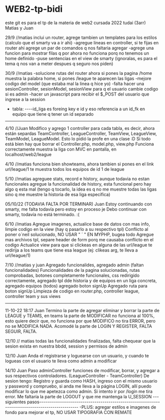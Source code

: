 # WEB2-tp-bidi

este git es para el tp de la materia de web2 cursada 2022 tudai (3arr)
Matias y Juan

29/9 //matias
inclui un router, agrege tambien un templates para los estilos (calculo que el smarty va a ir ahi)
-agregue lineas en controller, si te fijas en router ahi agrege un par de comandos q nos faltaria agregar
-agrege una funcion para mostrar filas q por ahora no funciona porq no tenemos un home definido
-puse sentencias en el view de smarty (ignoralas, es para el tema q nos van a meter despues q seguro nos piden)

30/9 //matias
-solucione rutas del router ahora si pones la pagina /home muestra la palabra home, si pones /league te aparecen las ligas
-mejore codigo del model (que estaba mal la linea q hice yo)
-falta hacer una sesionController, sesionModel, sesionView para q el usuario cambie codigo si es admin
-hacer un javascript para recibir el $\_POST del usuario que ingrese a la session

- tabla:
  ----id_liga es foreing key e id y eso referencia a un id_fk en equipo que tiene q tener un id separado

---

4/10 //Juan
Modifico y agrego 1 controller para cada tabla, es decir, ahora están separdas TeamController, LeagueController, TeamView, LeagueView, TeamModel, LeagueModel. Esto lo pidió la profe en una clase :D Si todo está bien hay que borrar el Controller.php, model.php, view.php
Funciona correctamente muestra la liga con MVC en pantalla, en localhost/web2/league

4/10 //matias
funciona bien showteams, ahora tambien si pones en el link url/league/1 te muestra todos los equipos de id 1 de league

5/10 //matias
agreguee stats, record e history, aunque todavia no estan funcionales
agregue la funcionalidad de history, esta funcional pero hay algo q esta mal (tengo q tocarlo, la idea es q no me muestre todas las ligas sino q me muestre la historia de esa liga especifica)

05/10/22 (TODAVIA FALTA POR TERMINAR) Juan
Estoy continuando con smarty, me falta todavía pero estoy en proceso je
Debo continuar con smarty, todavía no está terminado. :(

6/10 //matias
Agregue imagenes, actualice base de datos con mas info, limpie codigo en la view (hay q pasarlo a su respectivo tpl)
Conflicto al poner o´neil solucionado, NO USAR " ´ " EN MYPHP, bugea todo
Agregue mas archivos tpl, separe header de form porq me causaba conflicto en el codigo
Actualice view para que si clickeas en alguna de las url/league te redirija a los teams que tiene esa league (ej:
clikeas arg, te lleva a url/league/1)

7/10 //matias y juan
Agregado funcionalides, agregado admin (faltan funcionalidades)
Funcionalidades de la pagina solucionadas, rutas comprobadas, botones completamente funcionales, css redirigido correctamente, agregado tpl dde historia y de equipos en un liga concreta, agregado equipos (todos) agregado boton signUp
Agregado ruta para boton signUp
Limpieza de codigo en router.php, controller league, controller team y sus views

---

11-10-22 18:17
Juan
Termino la parte de agregar eliminar y borrar la parte de LEAGUE y TEAMS, en teams la parte de MODIFICAR no funciona al 100%, esto quiere decir que, no funciona por que MODIFICO no tira ERROR, pero no se MODIFICA NADA.
Acomodé la parte de LOGIN Y REGISTER, FALTA SEGUIR, FALTA.

12/10 // matias
todas las funcionalidades finalizadas, falta chequear que la sesion exista en nuestra bbdd, session y permisos de admin

12/10 Juan
Anda el registrarse y loguearse con un usuario, y cuando te logueas con el usuario te lleva como admin a modificar

14/10 Juan
Paso adminController funciones de modificar, borrar, y agregar a sus respectivos controladores. (LeagueController - TeamController)
De sesion tengo: Registro y guarda como HASH, ingreso con el mismo usuario y password y compruebo, si anda me lleva a la página LOGIN, allí puedo modificar lo que me apetezca como admin. Si intento ir por /login me tira error.
Me faltaría la parte de LOGOUT y que me mantenga la U_SESSION
---siguientes pasos--------------------------------------------------------------------------------------------------
-PLUS: agregar estilos e imagenes de fondo para mejorar el tp, NO USAR TIPOGRAFIA CON REMATE
